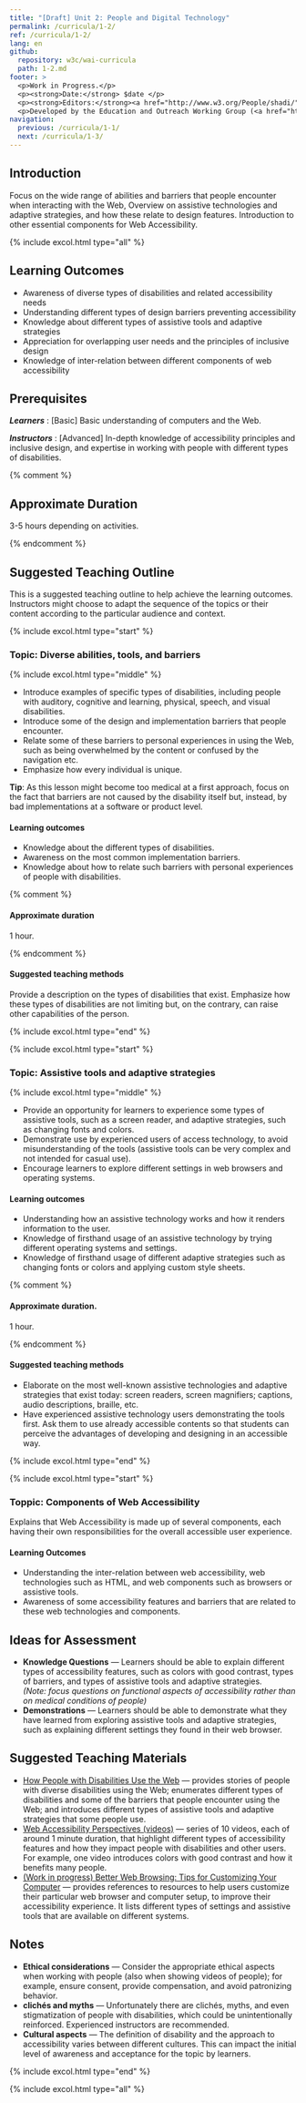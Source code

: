 ```yaml
---
title: "[Draft] Unit 2: People and Digital Technology"
permalink: /curricula/1-2/
ref: /curricula/1-2/
lang: en
github:
  repository: w3c/wai-curricula
  path: 1-2.md
footer: >
  <p>Work in Progress.</p>
  <p><strong>Date:</strong> $date </p>
  <p><strong>Editors:</strong><a href="http://www.w3.org/People/shadi/">Shadi Abou-Zahra</a> and Daniel Montalvo. Contributors: <a href="https://www.w3.org/WAI/EO/EOWG-members">EOWG Participants</a>. </p>
  <p>Developed by the Education and Outreach Working Group (<a href="http://www.w3.org/WAI/EO/">EOWG</a>). Developed as part of the <a href="https://www.w3.org/WAI/about/projects/wai-guide/">WAI-Guide Project</a> funded by the European Commission (EC) under the Horizon 2020 program (Grant Agreement 822245).</p>
navigation:
  previous: /curricula/1-1/
  next: /curricula/1-3/
---
```


## Introduction

Focus on the wide range of abilities and barriers that people encounter when interacting with the Web, Overview on assistive technologies and adaptive strategies, and how these relate to design features. Introduction to other essential components for Web Accessibility. 

{% include excol.html type="all" %}

## Learning Outcomes

* Awareness of diverse types of disabilities and related accessibility needs
* Understanding different types of design barriers preventing accessibility
* Knowledge about different types of assistive tools and adaptive strategies
* Appreciation for overlapping user needs and the principles of inclusive design
* Knowledge of inter-relation between different components of web accessibility

## Prerequisites

***Learners***
:   [Basic] Basic understanding of computers and the Web.

***Instructors***
:   [Advanced] In-depth knowledge of accessibility principles and inclusive design, and expertise in working with people with different types of disabilities.

{% comment %}

## Approximate Duration

3-5 hours depending on activities.

{% endcomment %}

## Suggested Teaching Outline

This is a suggested teaching outline to help achieve the learning outcomes. Instructors might choose to adapt the sequence of the topics or their content according to the particular audience and context.

{% include excol.html type="start" %} 

### Topic: Diverse abilities, tools, and barriers

{% include excol.html type="middle" %} 

* Introduce examples of specific types of disabilities, including people with auditory, cognitive and learning, physical, speech, and visual disabilities.
* Introduce some of the design and implementation barriers that people encounter.
* Relate some of these barriers to personal experiences in using the Web, such as being overwhelmed by the content or confused by the navigation etc.
* Emphasize how every individual is unique.

**Tip**: As this lesson might become too medical at a first approach, focus on the fact that barriers are not caused by the disability itself but, instead, by bad implementations at a software or product level.

#### Learning outcomes

* Knowledge about the different types of disabilities.
* Awareness on the most common implementation barriers.
* Knowledge about how to relate such barriers with personal experiences of people with disabilities.

{% comment %}

#### Approximate duration

1 hour.

{% endcomment %}

#### Suggested teaching methods

Provide a description on the types of disabilities that exist. Emphasize how these types of disabilities are not limiting but, on the contrary, can raise other capabilities of the person.

{% include excol.html type="end" %} 

{% include excol.html type="start" %} 

### Topic: Assistive tools and adaptive strategies

{% include excol.html type="middle" %} 

* Provide an opportunity for learners to experience some types of assistive tools, such as a screen reader, and adaptive strategies, such as changing fonts and colors.
* Demonstrate use by experienced users of access technology, to avoid misunderstanding of the tools (assistive tools can be very complex and not intended for casual use).
* Encourage learners to explore different settings in web browsers and operating systems.

#### Learning outcomes

* Understanding how an assistive technology works and how it renders information to the user.
* Knowledge of firsthand usage of an assistive technology by trying different operating systems and settings.
* Knowledge of firsthand usage of different adaptive strategies such as changing fonts or colors and applying custom style sheets.

{% comment %}

#### Approximate duration.

1 hour.

{% endcomment %}

#### Suggested teaching methods 

* Elaborate on the most well-known assistive technologies and adaptive strategies that exist today: screen readers, screen magnifiers; captions, audio descriptions, braille, etc.
* Have experienced assistive technology users demonstrating the tools first. Ask them to use already accessible contents so that students can perceive the advantages of developing and designing in an accessible way.

{% include excol.html type="end" %} 

{% include excol.html type="start" %} 

### Toppic: Components of Web Accessibility

Explains that Web Accessibility is made up of several components, each having their own responsibilities   for the overall accessible user experience.

#### Learning Outcomes

* Understanding the inter-relation between web accessibility, web technologies such as HTML, and web components such as browsers or assistive tools.
* Awareness of some accessibility features and barriers that are related to these web technologies and components.

## Ideas for Assessment

* **Knowledge Questions** &mdash; Learners should be able to explain different types of accessibility features, such as colors with good contrast, types of barriers, and types of assistive tools and adaptive strategies. <br /><em>(Note: focus questions on functional aspects of accessibility rather than on medical conditions of people)</em>
* **Demonstrations** &mdash; Learners should be able to demonstrate what they have learned from exploring assistive tools and adaptive strategies, such as explaining different settings they found in their web browser.

## Suggested Teaching Materials

* <a href="https://www.w3.org/WAI/people-use-web/">How People with Disabilities Use the Web</a> &mdash; provides stories of people with diverse disabilities using the Web; enumerates different types of disabilities and some of the barriers that people encounter using the Web; and introduces different types of assistive tools and adaptive strategies that some people use.
* <a href="https://www.w3.org/WAI/perspective-videos/">Web Accessibility Perspectives (videos)</a> &mdash; series of 10 videos, each of around 1 minute duration, that highlight different types of accessibility features and how they impact people with disabilities and other users. For example, one video introduces colors with good contrast and how it benefits many people.
* <a href="https://www.w3.org/WAI/users/browsing">(Work in progress) Better Web Browsing: Tips for Customizing Your Computer</a> &mdash; provides references to resources to help users customize their particular web browser and computer setup, to improve their accessibility experience. It lists different types of settings and assistive tools that are available on different systems.

## Notes

* **Ethical considerations** &mdash; Consider the appropriate ethical aspects when working with people (also when showing videos of people); for example, ensure consent, provide compensation, and avoid patronizing behavior.
* **clichés and myths** &mdash; Unfortunately there are clichés, myths, and even stigmatization of people with disabilities, which could be unintentionally reinforced. Experienced instructors are recommended.
* **Cultural aspects** &mdash; The definition of disability and the approach to accessibility varies between different cultures. This can impact the initial level of awareness and acceptance for the topic by learners.

{% include excol.html type="end" %}

{% include excol.html type="all" %}
